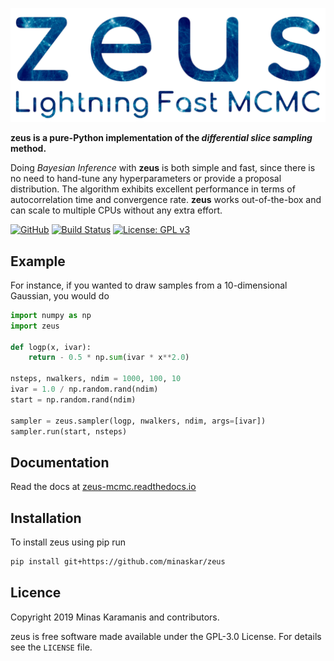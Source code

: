 ![logo](logo.png)

**zeus is a pure-Python implementation of the *differential slice sampling* method.**

 Doing *Bayesian Inference* with **zeus** is both simple and fast, since there is no need to hand-tune any hyperparameters or provide a proposal distribution. The algorithm exhibits excellent performance in terms of autocorrelation time and convergence rate. **zeus** works out-of-the-box and can scale to multiple CPUs without any extra effort.

[![GitHub](https://img.shields.io/badge/GitHub-minaskar%2Fzeus-blue)](https://github.com/minaskar/zeus)
[![Build Status](https://travis-ci.com/minaskar/zeus.svg?token=xnVWRZ3TFg1zxQYQyLs4&branch=master)](https://travis-ci.com/minaskar/zeus)
[![License: GPL v3](https://img.shields.io/badge/License-GPLv3-blue.svg)](https://github.com/minaskar/zeus/blob/master/LICENSE)

## Example

For instance, if you wanted to draw samples from a 10-dimensional Gaussian, you would do

```python
import numpy as np
import zeus

def logp(x, ivar):
    return - 0.5 * np.sum(ivar * x**2.0)

nsteps, nwalkers, ndim = 1000, 100, 10
ivar = 1.0 / np.random.rand(ndim)
start = np.random.rand(ndim)

sampler = zeus.sampler(logp, nwalkers, ndim, args=[ivar])
sampler.run(start, nsteps)
```

## Documentation

Read the docs at [zeus-mcmc.readthedocs.io](https://zeus-mcmc.readthedocs.io)


## Installation

To install zeus using pip run

```bash
pip install git+https://github.com/minaskar/zeus
```

## Licence

Copyright 2019 Minas Karamanis and contributors.

zeus is free software made available under the GPL-3.0 License. For details see the `LICENSE` file.
